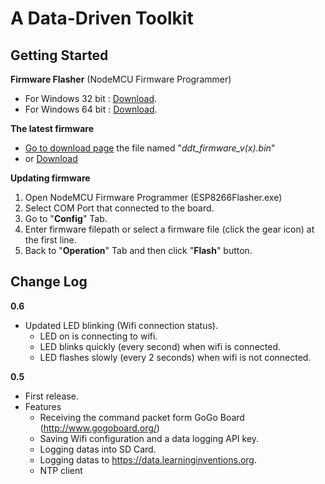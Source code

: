 # A Data-Driven Toolkit

## Getting Started

**Firmware Flasher** (NodeMCU Firmware Programmer)
  - For Windows 32 bit : [Download](https://github.com/nodemcu/nodemcu-flasher/blob/master/Win32/Release/ESP8266Flasher.exe?raw=true).
  - For Windows 64 bit : [Download](https://github.com/nodemcu/nodemcu-flasher/blob/master/Win64/Release/ESP8266Flasher.exe?raw=true).

**The latest firmware**
  - [Go to download page](https://github.com/LILCMU/DataDrivenToolkit/releases/latest) the file named "*ddt_firmware_v(x).bin*"
  - or [Download](https://github.com/LILCMU/DataDrivenToolkit/releases/download/v0.6/ddt_firmware_v0_6.bin)

**Updating firmware**
  1. Open NodeMCU Firmware Programmer (ESP8266Flasher.exe)
  2. Select COM Port that connected to the board.
  2. Go to "**Config**" Tab.
  3. Enter firmware filepath or select a firmware file (click the gear icon) at the first line.
  4. Back to "**Operation**" Tab and then click "**Flash**" button.

## Change Log

**0.6**

- Updated LED blinking (Wifi connection status).
  - LED on is connecting to wifi.
  - LED blinks quickly (every second) when wifi is connected.
  - LED flashes slowly (every 2 seconds) when wifi is not connected.

**0.5**

- First release.
- Features
  - Receiving the command packet form GoGo Board (http://www.gogoboard.org/)
  - Saving Wifi configuration and a data logging API key.
  - Logging datas into SD Card.
  - Logging datas to https://data.learninginventions.org.
  - NTP client
